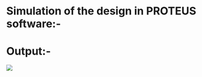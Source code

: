 # Simulation of the design in PROTEUS software:-


# Output:-

![](https://939506.smushcdn.com/2600043/wp-content/uploads/2019/07/Prototype-Arduino-Circuit-Used-Automatic-Car-Wiper.jpg?lossy=0&strip=1&webp=1)

